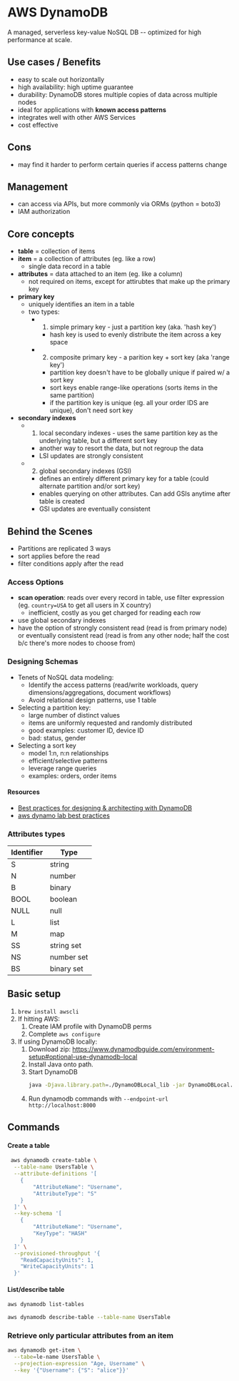 # AWS DynamoDB

A managed, serverless key-value NoSQL DB -- optimized for high performance at scale.

## Use cases / Benefits
- easy to scale out horizontally
- high availability: high uptime guarantee
- durability: DynamoDB stores multiple copies of data across multiple nodes
- ideal for applications with **known access patterns** 
- integrates well with other AWS Services
- cost effective 

## Cons
- may find it harder to perform certain queries if access patterns change

## Management

- can access via APIs, but more commonly via ORMs (python = boto3)
- IAM authorization

## Core concepts

- **table** = collection of items
- **item** = a collection of attributes (eg. like a row)
  - single data record in a table
- **attributes** = data attached to an item (eg. like a column) 
  - not required on items, except for attirubtes that make up the primary key
- **primary key**
  - uniquely identifies an item in a table
  - two types: 
    - 1) simple primary key - just a partition key (aka. 'hash key')
      - hash key is used to evenly distribute the item across a key space
    - 2) composite primary key - a parition key + sort key (aka 'range key')
      - partition key doesn't have to be globally unique if paired w/ a sort key
      - sort keys enable range-like operations (sorts items in the same partition)
      - if the partition key is unique (eg. all your order IDS are unique), don't need sort key
- **secondary indexes**
  - 1) local secondary indexes - uses the same partition key as the underlying table, but a different sort key
    - another way to resort the data, but not regroup the data
    - LSI updates are strongly consistent
  - 2) global secondary indexes (GSI) 
    - defines an entirely different primary key for a table (could alternate partition and/or sort key)
    - enables querying on other attributes. Can add GSIs anytime after table is created
    - GSI updates are eventually consistent

## Behind the Scenes

- Partitions are replicated 3 ways
- sort applies before the read
- filter conditions apply after the read

### Access Options

- **scan operation**: reads over every record in table, use filter expression (eg. `country=USA` to get all users in X country)
  - inefficient, costly as you get charged for reading each row 
- use global secondary indexes
- have the option of strongly consistent read (read is from primary node) or eventually consistent  read (read is from any other node; half the cost b/c there's more nodes to choose from)

### Designing Schemas

- Tenets of NoSQL data modeling:
  - Identify the access patterns (read/write workloads, query dimensions/aggregations, document workflows)
  - Avoid relational design patterns, use 1 table
- Selecting a partition key:
  - large number of distinct values
  - items are uniformly requested and randomly distributed
  - good examples: customer ID, device ID
  - bad: status, gender
- Selecting a sort key
  - model 1:n, n:n relationships
  - efficient/selective patterns
  - leverage range queries
  - examples: orders, order items

#### Resources
- [Best practices for designing & architecting with DynamoDB](https://docs.aws.amazon.com/amazondynamodb/latest/developerguide/best-practices.html)
- [aws dynamo lab best practices](https://amazon-dynamodb-labs.workshop.aws/game-player-data/plan-model/step1.html)

### Attributes types

| Identifier  | Type       |
| ----------- | ---------- |
| S           | string     |
| N           | number     |
| B           | binary     | 
| BOOL        | boolean    |
| NULL        | null       |
| L           | list       |
| M           | map        |
| SS          | string set |
| NS          | number set |
| BS          | binary set |

## Basic setup

1. `brew install awscli`
2. If hitting AWS:
    1. Create IAM profile with DynamoDB perms
    2. Complete `aws configure`
3. If using DynamoDB locally:
    1. Download zip: https://www.dynamodbguide.com/environment-setup#optional-use-dynamodb-local
    2. Install Java onto path.
    3. Start DynamoDB
        ```sh
        java -Djava.library.path=./DynamoDBLocal_lib -jar DynamoDBLocal.jar -sharedDb
        ```
    4. Run dynamodb commands with `--endpoint-url http://localhost:8000`


## Commands

#### Create a table
```sh
 aws dynamodb create-table \
  --table-name UsersTable \
  --attribute-definitions '[
    {
        "AttributeName": "Username",
        "AttributeType": "S"
    }
  ]' \
  --key-schema '[
    {
        "AttributeName": "Username",
        "KeyType": "HASH"
    }
  ]' \
  --provisioned-throughput '{
    "ReadCapacityUnits": 1,
    "WriteCapacityUnits": 1
  }'
```

#### List/describe table
```sh
aws dynamodb list-tables

aws dynamodb describe-table --table-name UsersTable 
```

### Retrieve only particular attributes from an item

```sh
aws dynamodb get-item \
  --tabe=le-name UsersTable \
  --projection-expression "Age, Username" \
  --key '{"Username": {"S": "alice"}}'
```